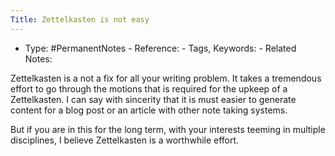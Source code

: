 ```yaml
---
Title: Zettelkasten is not easy
---
```

- Type: #PermanentNotes
		- Reference:
			- Tags, Keywords:
			- Related Notes:

Zettelkasten is a not a fix for all your writing problem. It takes a tremendous effort to go through the motions that is required for the upkeep of a Zettelkasten. I can say with sincerity that it is must easier to generate content for a blog post or an article with other note taking systems.

But if you are in this for the long term, with your interests teeming in multiple disciplines, I believe Zettelkasten is a worthwhile effort. 
